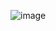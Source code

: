 ![image](https://user-images.githubusercontent.com/60442877/234152783-ebdf1f9d-8ed8-4e8b-a7f8-bbe33fc408cd.png)

